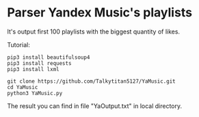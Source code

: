 # Parser Yandex Music's playlists

It's output first 100 playlists with the biggest quantity of likes.

Tutorial:
```ShellSession
pip3 install beautifulsoup4
pip3 install requests
pip3 install lxml

git clone https://github.com/Talkytitan5127/YaMusic.git
cd YaMusic
python3 YaMusic.py
```

The result you can find in file "YaOutput.txt" in local directory.
